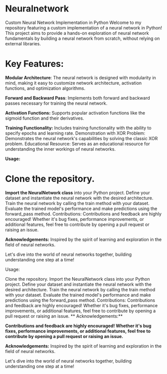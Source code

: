 # Neuralnetwork
Custom Neural Network Implementation in Python  Welcome to my repository featuring a custom implementation of a neural network in Python! This project aims to provide a hands-on exploration of neural network fundamentals by building a neural network from scratch, without relying on external libraries.

# Key Features:

**Modular Architecture**: The neural network is designed with modularity in mind, making it easy to customize network architecture, activation functions, and optimization algorithms.

**Forward and Backward Pass**: Implements both forward and backward passes necessary for training the neural network.

**Activation Functions:** Supports popular activation functions like the sigmoid function and their derivatives.

**Training Functionality:** Includes training functionality with the ability to specify epochs and learning rate.
Demonstration with XOR Problem: Demonstrates the neural network's capabilities by solving the classic XOR problem.
Educational Resource: Serves as an educational resource for understanding the inner workings of neural networks.

**Usage:**

# Clone the repository.
**Import the NeuralNetwork class** into your Python project.
Define your dataset and instantiate the neural network with the desired architecture.
Train the neural network by calling the train method with your dataset.
Evaluate the trained model's performance and make predictions using the forward_pass method.
Contributions:
Contributions and feedback are highly encouraged! Whether it's bug fixes, performance improvements, or additional features, feel free to contribute by opening a pull request or raising an issue.

**Acknowledgements:**
Inspired by the spirit of learning and exploration in the field of neural networks.

Let's dive into the world of neural networks together, building understanding one step at a time!

Usage:

Clone the repository.
Import the NeuralNetwork class into your Python project.
Define your dataset and instantiate the neural network with the desired architecture.
Train the neural network by calling the train method with your dataset.
Evaluate the trained model's performance and make predictions using the forward_pass method.
Contributions:
Contributions and feedback are highly encouraged! Whether it's bug fixes, performance improvements, or additional features, feel free to contribute by opening a pull request or raising an issue.
**
Acknowledgements:**

**Contributions and feedback are highly encouraged! Whether it's bug fixes, performance improvements, or additional features, feel free to contribute by opening a pull request or raising an issue.**

**Acknowledgements:**
Inspired by the spirit of learning and exploration in the field of neural networks.

Let's dive into the world of neural networks together, building understanding one step at a time!
